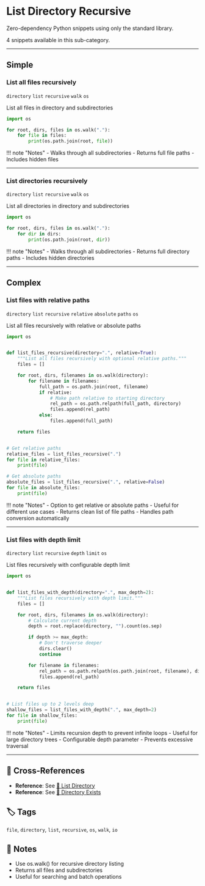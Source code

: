# List Directory Recursive

Zero-dependency Python snippets using only the standard library.

4 snippets available in this sub-category.

---

## Simple

###  List all files recursively

`directory` `list` `recursive` `walk` `os`

List all files in directory and subdirectories

```python
import os

for root, dirs, files in os.walk("."):
    for file in files:
        print(os.path.join(root, file))
```

!!! note "Notes"
    - Walks through all subdirectories
    - Returns full file paths
    - Includes hidden files

<hr class="snippet-divider">

### List directories recursively

`directory` `list` `recursive` `walk` `os`

List all directories in directory and subdirectories

```python
import os

for root, dirs, files in os.walk("."):
    for dir in dirs:
        print(os.path.join(root, dir))
```

!!! note "Notes"
    - Walks through all subdirectories
    - Returns full directory paths
    - Includes hidden directories

<hr class="snippet-divider">

## Complex

###  List files with relative paths

`directory` `list` `recursive` `relative` `absolute` `paths` `os`

List all files recursively with relative or absolute paths

```python
import os


def list_files_recursive(directory=".", relative=True):
    """List all files recursively with optional relative paths."""
    files = []

    for root, dirs, filenames in os.walk(directory):
        for filename in filenames:
            full_path = os.path.join(root, filename)
            if relative:
                # Make path relative to starting directory
                rel_path = os.path.relpath(full_path, directory)
                files.append(rel_path)
            else:
                files.append(full_path)

    return files


# Get relative paths
relative_files = list_files_recursive(".")
for file in relative_files:
    print(file)

# Get absolute paths
absolute_files = list_files_recursive(".", relative=False)
for file in absolute_files:
    print(file)
```

!!! note "Notes"
    - Option to get relative or absolute paths
    - Useful for different use cases
    - Returns clean list of file paths
    - Handles path conversion automatically

<hr class="snippet-divider">

### List files with depth limit

`directory` `list` `recursive` `depth` `limit` `os`

List files recursively with configurable depth limit

```python
import os


def list_files_with_depth(directory=".", max_depth=2):
    """List files recursively with depth limit."""
    files = []

    for root, dirs, filenames in os.walk(directory):
        # Calculate current depth
        depth = root.replace(directory, "").count(os.sep)

        if depth >= max_depth:
            # Don't traverse deeper
            dirs.clear()
            continue

        for filename in filenames:
            rel_path = os.path.relpath(os.path.join(root, filename), directory)
            files.append(rel_path)

    return files


# List files up to 2 levels deep
shallow_files = list_files_with_depth(".", max_depth=2)
for file in shallow_files:
    print(file)
```

!!! note "Notes"
    - Limits recursion depth to prevent infinite loops
    - Useful for large directory trees
    - Configurable depth parameter
    - Prevents excessive traversal

<hr class="snippet-divider">

## 🔗 Cross-References

- **Reference**: See [📂 List Directory](./list_directory.md)
- **Reference**: See [📂 Directory Exists](./directory_exists.md)

## 🏷️ Tags

`file`, `directory`, `list`, `recursive`, `os`, `walk`, `io`

## 📝 Notes

- Use os.walk() for recursive directory listing
- Returns all files and subdirectories
- Useful for searching and batch operations
